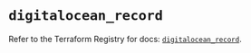# `digitalocean_record`

Refer to the Terraform Registry for docs: [`digitalocean_record`](https://registry.terraform.io/providers/digitalocean/digitalocean/2.61.0/docs/resources/record).
